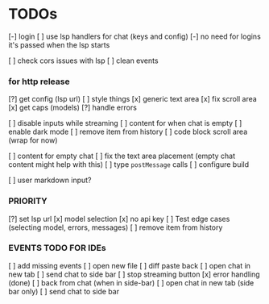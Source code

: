 # TODOs

[-] login
[ ] use lsp handlers for chat (keys and config)
[-] no need for logins it's passed when the lsp starts

[ ] check cors issues with lsp
[ ] clean events

### for http release

[?] get config (lsp url)
[ ] style things
[x] generic text area
[x] fix scroll area
[x] get caps (models)
[?] handle errors

[ ] disable inputs while streaming
[ ] content for when chat is empty
[ ] enable dark mode
[ ] remove item from history
[ ] code block scroll area (wrap for now)

[ ] content for empty chat
[ ] fix the text area placement (empty chat content might help with this)
[ ] type `postMessage` calls
[ ] configure build

[ ] user markdown input?

### PRIORITY

[?] set lsp url
[x] model selection
[x] no api key
[ ] Test edge cases (selecting model, errors, messages)
[ ] remove item from history

### EVENTS TODO FOR IDEs

[ ] add missing events
[ ] open new file
[ ] diff paste back
[ ] open chat in new tab
[ ] send chat to side bar
[ ] stop streaming button
[x] error handling (done)
[ ] back from chat (when in side-bar)
[ ] open chat in new tab (side bar only)
[ ] send chat to side bar
